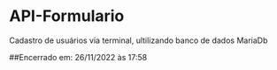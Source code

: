# API-Formulario

Cadastro de usuários via terminal, ultilizando banco de dados MariaDb

##Encerrado em: 26/11/2022 às 17:58
